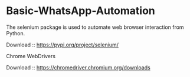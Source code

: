 # Basic-WhatsApp-Automation
The selenium package is used to automate web browser interaction from Python.

Download :: https://pypi.org/project/selenium/

Chrome WebDrivers

Download :: https://chromedriver.chromium.org/downloads
